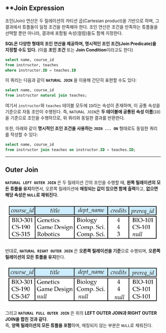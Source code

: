 ## **Join Expression

조인(Join) 연산은 두 릴레이션의 카티션 곱(Cartesian product)을 기반으로 하며, 그 결과에서 튜플들이 일정 조건을 만족해야 한다. 조인 연산은 조건을 만족하는 튜플들을 선택할 뿐만 아니라, 결과에 포함될 속성(컬럼)들도 함께 지정한다.

**SQL은 다양한 형태의 조인 연산을 제공하며, 명시적인 조인 조건(Join Predicate)을 지정할 수도 있다.**  (이를 **조인 조건** 또는 **Join Condition**이라고도 한다)

```SQL
select name, course_id
from instructor, teaches
where instructor.ID = teaches.ID
```

이 쿼리는 다음과 같이 **`NATURAL JOIN`** 을 이용해 간단히 표현할 수도 있다:

```SQL
select name, course_id
from instructor natural join teaches;
```

여기서 `instructor`와 `teaches` 테이블 모두에 `ID`라는 속성이 존재하며, 이 공통 속성을 기준으로 자동 조인이 수행된다.  즉, `NATURAL JOIN`은 **두 테이블에 공통된 속성 이름**(`ID`)을 기준으로 조인을 수행하므로, 위 쿼리와 동일한 결과를 반환한다.

또한, 아래와 같이 **명시적인 조인 조건을 사용하는 `JOIN ... ON`** 형태로도 동일한 쿼리를 작성할 수 있다:

```SQL
select name, course_id
from instructor join teaches on instructor.ID = teaches.ID;
```

---

## **Outer Join**

**`NATURAL LEFT OUTER JOIN`** 은 두 릴레이션 간의 조인을 수행할 때, **왼쪽 릴레이션의 모든 튜플을 유지**하면서, 오른쪽 릴레이션에 **매칭되는 값이 있으면 함께 출력**하고, **없으면 해당 속성은 `NULL`로 채워진다.**

![](../images/Pasted%20image%2020250403140658.png)

반대로, **`NATURAL RIGHT OUTER JOIN`** 은 **오른쪽 릴레이션을 기준**으로 수행되며, **오른쪽 릴레이션의 모든 튜플을 유지**한다.

![](../images/Pasted%20image%2020250403140635.png)

그리고 **`NATURAL FULL OUTER JOIN`** 은 위의 **LEFT OUTER JOIN과 RIGHT OUTER JOIN을 합친 것과 같다**.  
즉, **양쪽 릴레이션의 모든 튜플을 포함**하며, 매칭되지 않는 부분은 `NULL`로 채워진다.